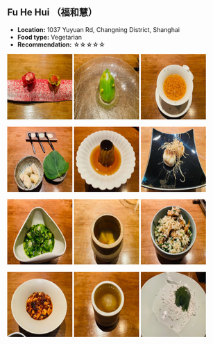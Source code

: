 ## Fu He Hui （福和慧）
*   **Location:** 1037 Yuyuan Rd, Changning District, Shanghai
*   **Food type:** Vegetarian
*   **Recommendation:** ☆☆☆☆☆


<p float="left">
  <img src="/food/photo/fu1.jpeg" width="150" height="150">
  <img src="/food/photo/fu2.jpeg" width="150" height="150">
  <img src="/food/photo/fu3.jpeg" width="150" height="150">
</p>

<p float="left">
  <img src="/food/photo/fu4.jpeg" width="150" height="150">
  <img src="/food/photo/fu5.jpeg" width="150" height="150">
  <img src="/food/photo/fu6.jpeg" width="150" height="150">
</p>

<p float="left">
  <img src="/food/photo/fu7.jpeg" width="150" height="150">
  <img src="/food/photo/fu8.jpeg" width="150" height="150">
  <img src="/food/photo/fu9.jpeg" width="150" height="150">
</p>

<p float="left">
  <img src="/food/photo/fu10.jpeg" width="150" height="150">
  <img src="/food/photo/fu11.jpeg" width="150" height="150">
  <img src="/food/photo/fu12.jpeg" width="150" height="150">
</p>
